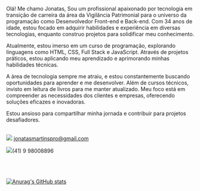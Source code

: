 Olá! Me chamo Jonatas, Sou um profissional apaixonado por tecnologia em transição de carreira da área da Vigilância Patrimonial para o universo da programação como Desenvolvedor Front-end e Back-end. Com 34 anos de idade, estou focado em adquirir habilidades e experiência em diversas tecnologias, enquanto construo projetos para solidificar meu conhecimento.

Atualmente, estou imerso em um curso de programação, explorando linguagens como HTML, CSS, Full Stack e JavaScript. Através de projetos práticos, estou aplicando meu aprendizado e aprimorando minhas habilidades técnicas.

A área de tecnologia sempre me atraiu, e estou constantemente buscando oportunidades para aprender e me desenvolver. Além de cursos técnicos, invisto em leitura de livros para me manter atualizado. Meu foco está em compreender as necessidades dos clientes e empresas, oferecendo soluções eficazes e inovadoras.

Estou ansioso para compartilhar minha jornada e contribuir para projetos desafiadores.
<br>
<br>


<img src="https://img.shields.io/badge/Gmail-D14836?style=for-the-badge&logo=gmail&logoColor=white alt= gmail"/> jonatasmartinspro@gmail.com 

<img src="https://img.shields.io/badge/WhatsApp-25D366?style=for-the-badge&logo=whatsapp&logoColor=white"/>(41) 9 98008896
<br>
<br>
<br>
<br>


[![Anurag's GitHub stats](https://github-readme-stats.vercel.app/api?username=jonatasmartins2024)](https://github.com/anuraghazra/github-readme-stats)
